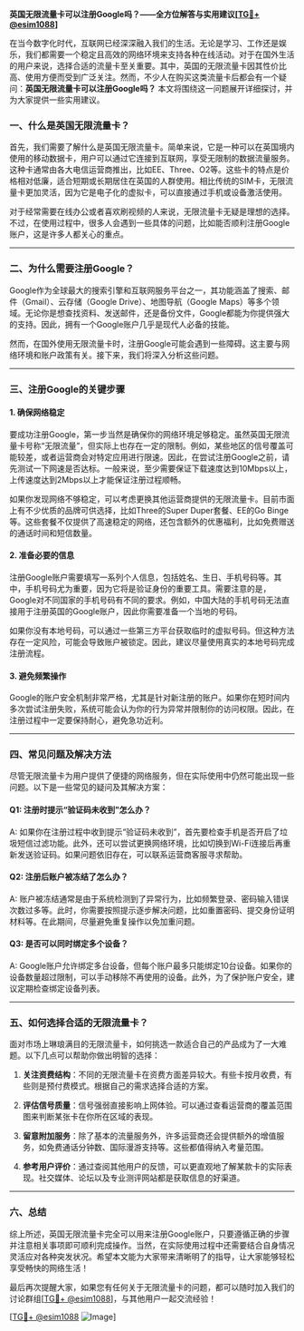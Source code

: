 **英国无限流量卡可以注册Google吗？——全方位解答与实用建议[[TG💪+ @esim1088](https://t.me/s/esim1088)]**

在当今数字化时代，互联网已经深深融入我们的生活。无论是学习、工作还是娱乐，我们都需要一个稳定且高效的网络环境来支持各种在线活动。对于在国外生活的用户来说，选择合适的流量卡至关重要。其中，英国的无限流量卡因其性价比高、使用方便而受到广泛关注。然而，不少人在购买这类流量卡后都会有一个疑问：**英国无限流量卡可以注册Google吗？** 本文将围绕这一问题展开详细探讨，并为大家提供一些实用建议。

### 一、什么是英国无限流量卡？

首先，我们需要了解什么是英国无限流量卡。简单来说，它是一种可以在英国境内使用的移动数据卡，用户可以通过它连接到互联网，享受无限制的数据流量服务。这种卡通常由各大电信运营商推出，比如EE、Three、O2等。这些卡的特点是价格相对低廉，适合短期或长期居住在英国的人群使用。相比传统的SIM卡，无限流量卡更加灵活，因为它是电子化的虚拟卡，可以直接通过手机或设备激活使用。

对于经常需要在线办公或者喜欢刷视频的人来说，无限流量卡无疑是理想的选择。不过，在使用过程中，很多人会遇到一些具体的问题，比如能否顺利注册Google账户，这是许多人都关心的重点。

---

### 二、为什么需要注册Google？

Google作为全球最大的搜索引擎和互联网服务平台之一，其功能涵盖了搜索、邮件（Gmail）、云存储（Google Drive）、地图导航（Google Maps）等多个领域。无论你是想查找资料、发送邮件，还是备份文件，Google都能为你提供强大的支持。因此，拥有一个Google账户几乎是现代人必备的技能。

然而，在国外使用无限流量卡时，注册Google可能会遇到一些障碍。这主要与网络环境和账户政策有关。接下来，我们将深入分析这些问题。

---

### 三、注册Google的关键步骤

#### 1. 确保网络稳定

要成功注册Google，第一步当然是确保你的网络环境足够稳定。虽然英国无限流量卡号称“无限流量”，但实际上也存在一定的限制。例如，某些地区的信号覆盖可能较差，或者运营商会对特定应用进行限速。因此，在尝试注册Google之前，请先测试一下网速是否达标。一般来说，至少需要保证下载速度达到10Mbps以上，上传速度达到2Mbps以上才能保证注册过程顺畅。

如果你发现网络不够稳定，可以考虑更换其他运营商提供的无限流量卡。目前市面上有不少优质的品牌可供选择，比如Three的Super Duper套餐、EE的Go Binge等。这些套餐不仅提供了高速稳定的网络，还包含额外的优惠福利，比如免费赠送的通话时间和短信数量。

#### 2. 准备必要的信息

注册Google账户需要填写一系列个人信息，包括姓名、生日、手机号码等。其中，手机号码尤为重要，因为它将是验证身份的重要工具。需要注意的是，Google对不同国家的手机号码有不同的要求。例如，中国大陆的手机号码无法直接用于注册英国的Google账户，因此你需要准备一个当地的号码。

如果你没有本地号码，可以通过一些第三方平台获取临时的虚拟号码。但这种方法存在一定风险，可能会导致账户被锁定。因此，建议尽量使用真实的本地号码完成注册流程。

#### 3. 避免频繁操作

Google的账户安全机制非常严格，尤其是针对新注册的账户。如果你在短时间内多次尝试注册失败，系统可能会认为你的行为异常并限制你的访问权限。因此，在注册过程中一定要保持耐心，避免急功近利。

---

### 四、常见问题及解决方法

尽管无限流量卡为用户提供了便捷的网络服务，但在实际使用中仍然可能出现一些问题。以下是一些常见的疑问及其解决方案：

#### Q1: 注册时提示“验证码未收到”怎么办？
A: 如果你在注册过程中收到提示“验证码未收到”，首先要检查手机是否开启了垃圾短信过滤功能。此外，还可以尝试更换网络环境，比如切换到Wi-Fi连接后再重新发送验证码。如果问题依旧存在，可以联系运营商客服寻求帮助。

#### Q2: 注册后账户被冻结了怎么办？
A: 账户被冻结通常是由于系统检测到了异常行为，比如频繁登录、密码输入错误次数过多等。此时，你需要按照提示逐步解决问题，比如重置密码、提交身份证明材料等。在此期间，尽量避免重复操作以免加重问题。

#### Q3: 是否可以同时绑定多个设备？
A: Google账户允许绑定多台设备，但每个账户最多只能绑定10台设备。如果你的设备数量超过限制，可以手动移除不再使用的设备。此外，为了保护账户安全，建议定期检查绑定设备列表。

---

### 五、如何选择合适的无限流量卡？

面对市场上琳琅满目的无限流量卡，如何挑选一款适合自己的产品成为了一大难题。以下几点可以帮助你做出明智的选择：

1. **关注资费结构**：不同的无限流量卡在资费方面差异较大。有些卡按月收费，有些则是预付费模式。根据自己的需求选择合适的方案。
   
2. **评估信号质量**：信号强弱直接影响上网体验。可以通过查看运营商的覆盖范围图来判断某张卡在你所在区域的表现。

3. **留意附加服务**：除了基本的流量服务外，许多运营商还会提供额外的增值服务，如免费通话分钟数、国际漫游支持等。这些都值得纳入考量范围。

4. **参考用户评价**：通过查阅其他用户的反馈，可以更直观地了解某款卡的实际表现。社交媒体、论坛以及专业测评网站都是获取信息的好渠道。

---

### 六、总结

综上所述，英国无限流量卡完全可以用来注册Google账户，只要遵循正确的步骤并注意相关事项即可顺利完成操作。当然，在实际使用过程中还需要结合自身情况灵活应对各种突发状况。希望本文能为大家带来清晰明了的指导，让大家能够轻松享受畅快的网络生活！

最后再次提醒大家，如果您有任何关于无限流量卡的问题，都可以随时加入我们的讨论群组[[TG💪+ @esim1088](https://t.me/s/esim1088)]，与其他用户一起交流经验！  

[[TG💪+ @esim1088](https://t.me/s/esim1088) ![Image](https://i.postimg.cc/4NQfJmqS/Snipaste-2025-05-13-00-14-12.png)]